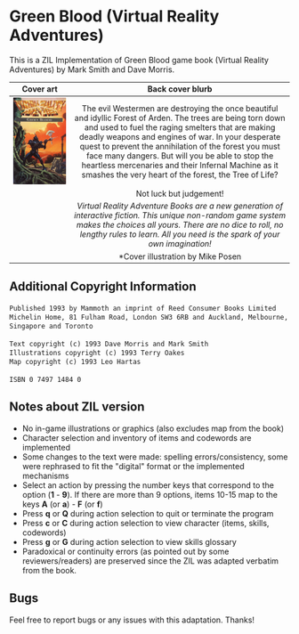 # Green Blood (Virtual Reality Adventures)

This is a ZIL Implementation of Green Blood game book (Virtual Reality Adventures) by Mark Smith and Dave Morris.

| **Cover art** | **Back cover blurb**|
|:-:|:-:|
|![Cover Art](/images/green-blood.png)|The evil Westermen are destroying the once beautiful and idyllic Forest of Arden. The trees are being torn down and used to fuel the raging smelters that are making deadly weapons and engines of war. In your desperate quest to prevent the annihilation of the forest you must face many dangers. But will you be able to stop the heartless mercenaries and their Infernal Machine as it smashes the very heart of the forest, the Tree of Life?|
| |Not luck but judgement!|
| |*Virtual Reality Adventure Books are a new generation of interactive fiction. This unique non-random game system makes the choices all yours. There are no dice to roll, no lengthy rules to learn. All you need is the spark of your own imagination!*|
| |*Cover illustration by Mike Posen|

## Additional Copyright Information 

```
Published 1993 by Mammoth an imprint of Reed Consumer Books Limited
Michelin Home, 81 Fulham Road, London SW3 6RB and Auckland, Melbourne, Singapore and Toronto

Text copyright (c) 1993 Dave Morris and Mark Smith
Illustrations copyright (c) 1993 Terry Oakes
Map copyright (c) 1993 Leo Hartas

ISBN 0 7497 1484 0
```

## Notes about ZIL version

- No in-game illustrations or graphics (also excludes map from the book)
- Character selection and inventory of items and codewords are implemented
- Some changes to the text were made: spelling errors/consistency, some were rephrased to fit the "digital" format or the implemented mechanisms 
- Select an action by pressing the number keys that correspond to the option (**1** - **9**). If there are more than 9 options, items 10-15 map to the keys **A** (or **a**) - **F** (or **f**)
- Press **q** or **Q** during action selection to quit or terminate the program
- Press **c** or **C** during action selection to view character (items, skills, codewords)
- Press **g** or **G** during action selection to view skills glossary
- Paradoxical or continuity errors (as pointed out by some reviewers/readers) are preserved since the ZIL was adapted verbatim from the book.

## Bugs

Feel free to report bugs or any issues with this adaptation. Thanks!